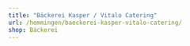```yaml
---
title: "Bäckerei Kasper / Vitalo Catering"
url: /hemmingen/baeckerei-kasper-vitalo-catering/
shop: Bäckerei
---
```

